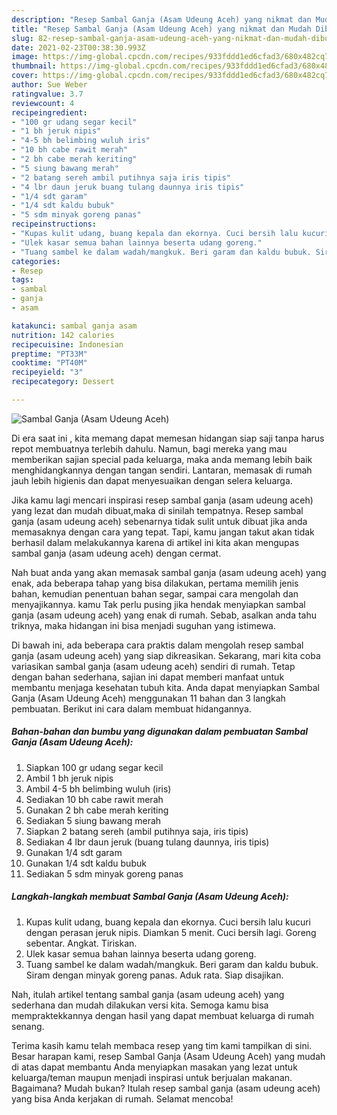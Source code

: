 ```yaml
---
description: "Resep Sambal Ganja (Asam Udeung Aceh) yang nikmat dan Mudah Dibuat"
title: "Resep Sambal Ganja (Asam Udeung Aceh) yang nikmat dan Mudah Dibuat"
slug: 82-resep-sambal-ganja-asam-udeung-aceh-yang-nikmat-dan-mudah-dibuat
date: 2021-02-23T00:38:30.993Z
image: https://img-global.cpcdn.com/recipes/933fddd1ed6cfad3/680x482cq70/sambal-ganja-asam-udeung-aceh-foto-resep-utama.jpg
thumbnail: https://img-global.cpcdn.com/recipes/933fddd1ed6cfad3/680x482cq70/sambal-ganja-asam-udeung-aceh-foto-resep-utama.jpg
cover: https://img-global.cpcdn.com/recipes/933fddd1ed6cfad3/680x482cq70/sambal-ganja-asam-udeung-aceh-foto-resep-utama.jpg
author: Sue Weber
ratingvalue: 3.7
reviewcount: 4
recipeingredient:
- "100 gr udang segar kecil"
- "1 bh jeruk nipis"
- "4-5 bh belimbing wuluh iris"
- "10 bh cabe rawit merah"
- "2 bh cabe merah keriting"
- "5 siung bawang merah"
- "2 batang sereh ambil putihnya saja iris tipis"
- "4 lbr daun jeruk buang tulang daunnya iris tipis"
- "1/4 sdt garam"
- "1/4 sdt kaldu bubuk"
- "5 sdm minyak goreng panas"
recipeinstructions:
- "Kupas kulit udang, buang kepala dan ekornya. Cuci bersih lalu kucuri dengan perasan jeruk nipis. Diamkan 5 menit. Cuci bersih lagi. Goreng sebentar. Angkat. Tiriskan."
- "Ulek kasar semua bahan lainnya beserta udang goreng."
- "Tuang sambel ke dalam wadah/mangkuk. Beri garam dan kaldu bubuk. Siram dengan minyak goreng panas. Aduk rata. Siap disajikan."
categories:
- Resep
tags:
- sambal
- ganja
- asam

katakunci: sambal ganja asam 
nutrition: 142 calories
recipecuisine: Indonesian
preptime: "PT33M"
cooktime: "PT40M"
recipeyield: "3"
recipecategory: Dessert

---
```



![Sambal Ganja (Asam Udeung Aceh)](https://img-global.cpcdn.com/recipes/933fddd1ed6cfad3/680x482cq70/sambal-ganja-asam-udeung-aceh-foto-resep-utama.jpg)

Di era  saat ini , kita memang dapat memesan hidangan siap saji tanpa harus repot membuatnya terlebih dahulu. Namun, bagi mereka yang mau memberikan sajian special pada keluarga, maka anda memang lebih baik menghidangkannya dengan tangan sendiri. Lantaran, memasak di rumah jauh lebih higienis dan dapat menyesuaikan dengan selera keluarga.

Jika kamu lagi mencari inspirasi resep sambal ganja (asam udeung aceh) yang lezat dan mudah dibuat,maka di sinilah tempatnya. Resep sambal ganja (asam udeung aceh)  sebenarnya tidak sulit untuk dibuat jika anda memasaknya dengan cara yang tepat. Tapi, kamu jangan takut akan tidak berhasil dalam melakukannya 
karena di artikel ini kita akan mengupas sambal ganja (asam udeung aceh) dengan cermat.  



Nah buat anda yang akan memasak sambal ganja (asam udeung aceh) yang enak, ada beberapa tahap yang bisa dilakukan, pertama memilih jenis bahan, kemudian penentuan bahan segar, sampai cara mengolah dan menyajikannya. kamu Tak perlu pusing jika hendak menyiapkan sambal ganja (asam udeung aceh) yang enak di rumah. Sebab, asalkan anda  tahu triknya, maka hidangan ini bisa menjadi suguhan yang istimewa.

Di bawah ini, ada beberapa cara praktis  dalam mengolah resep sambal ganja (asam udeung aceh) yang siap dikreasikan. Sekarang, mari kita coba variasikan sambal ganja (asam udeung aceh) sendiri di rumah. Tetap dengan bahan sederhana, sajian ini dapat memberi manfaat untuk membantu menjaga kesehatan tubuh kita. Anda dapat menyiapkan Sambal Ganja (Asam Udeung Aceh) menggunakan 11 bahan dan 3 langkah pembuatan. Berikut ini cara dalam membuat hidangannya.

<!--inarticleads1-->

##### Bahan-bahan dan bumbu yang digunakan dalam pembuatan Sambal Ganja (Asam Udeung Aceh):

1. Siapkan 100 gr udang segar kecil
1. Ambil 1 bh jeruk nipis
1. Ambil 4-5 bh belimbing wuluh (iris)
1. Sediakan 10 bh cabe rawit merah
1. Gunakan 2 bh cabe merah keriting
1. Sediakan 5 siung bawang merah
1. Siapkan 2 batang sereh (ambil putihnya saja, iris tipis)
1. Sediakan 4 lbr daun jeruk (buang tulang daunnya, iris tipis)
1. Gunakan 1/4 sdt garam
1. Gunakan 1/4 sdt kaldu bubuk
1. Sediakan 5 sdm minyak goreng panas




<!--inarticleads2-->

##### Langkah-langkah membuat Sambal Ganja (Asam Udeung Aceh):

1. Kupas kulit udang, buang kepala dan ekornya. Cuci bersih lalu kucuri dengan perasan jeruk nipis. Diamkan 5 menit. Cuci bersih lagi. Goreng sebentar. Angkat. Tiriskan.
1. Ulek kasar semua bahan lainnya beserta udang goreng.
1. Tuang sambel ke dalam wadah/mangkuk. Beri garam dan kaldu bubuk. Siram dengan minyak goreng panas. Aduk rata. Siap disajikan.




Nah, itulah artikel tentang  sambal ganja (asam udeung aceh)  yang sederhana dan mudah dilakukan versi kita. Semoga kamu bisa mempraktekkannya dengan hasil yang dapat membuat keluarga di rumah senang. 

Terima kasih kamu telah membaca resep yang tim kami tampilkan di sini. Besar harapan kami, resep  Sambal Ganja (Asam Udeung Aceh) yang mudah di atas dapat membantu Anda menyiapkan masakan yang lezat untuk keluarga/teman maupun menjadi inspirasi untuk berjualan makanan. Bagaimana? Mudah bukan? Itulah resep sambal ganja (asam udeung aceh) yang bisa Anda kerjakan di rumah. Selamat mencoba!

